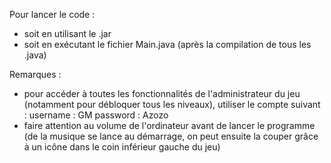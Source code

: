 Pour lancer le code : 
- soit en utilisant le .jar
- soit en exécutant le fichier Main.java (après la compilation de tous les .java)

Remarques :
- pour accéder à toutes les fonctionnalités de l'administrateur du jeu (notamment
    pour débloquer tous les niveaux), utiliser le compte suivant : 
        username : GM
        password : Azozo
- faire attention au volume de l'ordinateur avant de lancer le programme (de la
    musique se lance au démarrage, on peut ensuite la couper grâce à un icône
    dans le coin inférieur gauche du jeu)
